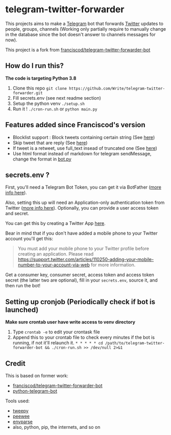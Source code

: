 # telegram-twitter-forwarder

This projects aims to make a [Telegram](https://telegram.org) bot that forwards [Twitter](https://twitter.com/) updates to people, groups, channels (Working only partially require to manually change in the database since the bot doesn't answer to channels messages for now).

This project is a fork from [franciscod/telegram-twitter-forwarder-bot](https://github.com/franciscod/telegram-twitter-forwarder-bot)

## How do I run this?

**The code is targeting Python 3.8**

1. Clone this repo `git clone https://github.com/Write/telegram-twitter-forwarder.git`
2. Fill secrets.env (see next readme section)
3. Setup the python venv `./setup.sh`
5. Run it ! `./cron-run.sh` or `python main.py`

## Features added since Franciscod's version

- Blocklist support : Block tweets containing certain string (See [here](https://github.com/Write/telegram-twitter-forwarder/blob/master/job.py#L61))
- Skip tweet that are reply (See [here](https://github.com/Write/telegram-twitter-forwarder/blob/master/job.py#116))
- If tweet is a retweet, use full_text insead of truncated one (See [here](https://github.com/Write/telegram-twitter-forwarder/blob/master/job.py#120))
- Use html format instead of markdown for telegram sendMessage, change the format in [bot.py](https://github.com/Write/telegram-twitter-forwarder/blob/master/bot.py#L60)

## secrets.env ?

First, you'll need a Telegram Bot Token, you can get it via BotFather ([more info here](https://core.telegram.org/bots)).

Also, setting this up will need an Application-only authentication token from Twitter ([more info here](https://dev.twitter.com/oauth/application-only)). Optionally, you can provide a user access token and secret.

You can get this by creating a Twitter App [here](https://apps.twitter.com/).

Bear in mind that if you don't have added a mobile phone to your Twitter account you'll get this:

>You must add your mobile phone to your Twitter profile before creating an application. Please read https://support.twitter.com/articles/110250-adding-your-mobile-number-to-your-account-via-web for more information.

Get a consumer key, consumer secret, access token and access token secret (the latter two are optional), fill in your `secrets.env`, source it, and then run the bot!

## Setting up cronjob (Periodically check if bot is launched)

**Make sure crontab user have write access to venv directory**

1. Type `crontab -e` to edit your crontask file
2. Append this to your crontab file to check every minutes if the bot is running, if not it'll relaunch it.
`* * * * * cd /path/to/telegram-twitter-forwarder-bot && ./cron-run.sh >> /dev/null 2>&1`

## Credit

This is based on former work:
- [franciscod/telegram-twitter-forwarder-bot](https://github.com/franciscod/telegram-twitter-forwarder-bot)
- [python-telegram-bot](https://github.com/leandrotoledo/python-telegram-bot)

Tools used:
- [tweepy](https://github.com/tweepy/tweepy)
- [peewee](https://github.com/coleifer/peewee)
- [envparse](https://github.com/rconradharris/envparse)
- also, python, pip, the internets, and so on
